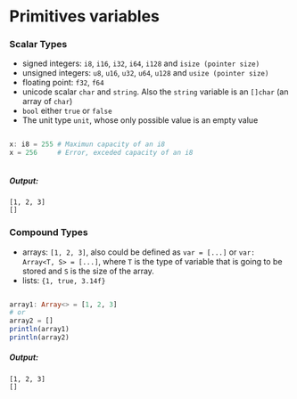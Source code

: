 # Primitives variables
### Scalar Types
- signed integers: ```i8```, ```i16```, ```i32```, ```i64```, ```i128``` and ```isize (pointer size)```
- unsigned integers: ```u8```, ```u16```, ```u32```, ```u64```, ```u128``` and ```usize (pointer size)```
- floating point: ```f32```, ```f64```
- unicode scalar  ```char``` and ```string```. Also the ```string``` variable is an ```[]char``` (an array of ```char```)
- ```bool``` either ```true``` or ```false```
- The unit type ```unit```, whose only possible value is an empty value

```julia

x: i8 = 255 # Maximun capacity of an i8
x = 256     # Error, exceded capacity of an i8



```

##### Output:
```
[1, 2, 3]
[]
```

### Compound Types
- arrays: ```[1, 2, 3]```, also could be defined as ```var = [...]``` or ```var: Array<T, S> = [...]```, where ```T``` is the type of variable that is going to be stored and ```S``` is the size of the array.
- lists: ```{1, true, 3.14f}```

```julia

array1: Array<> = [1, 2, 3] 
# or
array2 = []
println(array1)
println(array2)

```

##### Output:
```
[1, 2, 3]
[]
```
